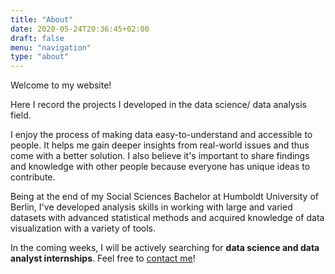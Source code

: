 ```yaml
---
title: "About"
date: 2020-05-24T20:36:45+02:00
draft: false
menu: "navigation"
type: "about"
---
```


Welcome to my website!

Here I record the projects I developed in the data science/ data analysis field. 

I enjoy the process of making data easy-to-understand and accessible to people. It helps me gain deeper insights from real-world issues and thus come with a better solution. I also believe it's important to share findings and knowledge with other people because everyone has unique ideas to contribute.

Being at the end of my Social Sciences Bachelor at Humboldt University of Berlin, I've developed analysis skills in working with large and varied datasets with advanced statistical methods and acquired knowledge of data visualization with a variety of tools. 

In the coming weeks, I will be actively searching for **data science and data analyst internships**. Feel free to [contact me](https://www.chingchuhsu.com/contact/
 "Contact Ching-Chu Hsu")!

